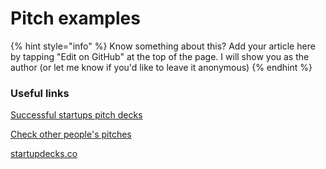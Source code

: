 # Pitch examples

{% hint style="info" %}
Know something about this? Add your article here by tapping "Edit on GitHub" at the top of the page. I will show you as the author \(or let me know if you'd like to leave it anonymous\)
{% endhint %}

### Useful links

[Successful startups pitch decks](https://www.chagency.co.uk/getstartupfunding/)

[Check other people's pitches](https://speakerdeck.com/)

[startupdecks.co](http://startupdecks.co/)

